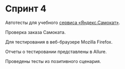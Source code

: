 # Спринт 4
Автотесты для учебного [сервиса «Яндекс.Самокат»](https://qa-scooter.praktikum-services.ru/). 

Проверка заказа Самоката.

Для тестирования в веб-браузере Mozilla Firefox.

Отчеты о тестировании представлены в Allure.

Проведены тесты из позитивного сценария.



